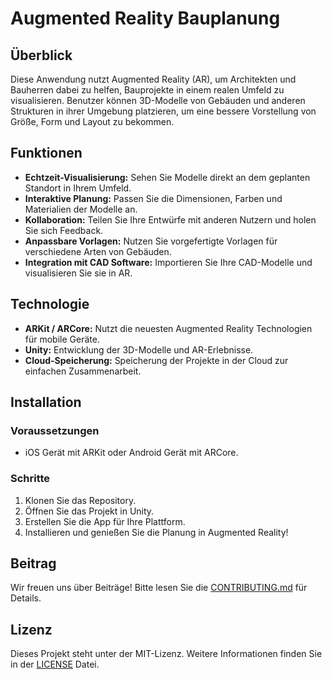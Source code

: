 # Augmented Reality Bauplanung

## Überblick
Diese Anwendung nutzt Augmented Reality (AR), um Architekten und Bauherren dabei zu helfen, Bauprojekte in einem realen Umfeld zu visualisieren. Benutzer können 3D-Modelle von Gebäuden und anderen Strukturen in ihrer Umgebung platzieren, um eine bessere Vorstellung von Größe, Form und Layout zu bekommen.

## Funktionen
- **Echtzeit-Visualisierung:** Sehen Sie Modelle direkt an dem geplanten Standort in Ihrem Umfeld.
- **Interaktive Planung:** Passen Sie die Dimensionen, Farben und Materialien der Modelle an.
- **Kollaboration:** Teilen Sie Ihre Entwürfe mit anderen Nutzern und holen Sie sich Feedback.
- **Anpassbare Vorlagen:** Nutzen Sie vorgefertigte Vorlagen für verschiedene Arten von Gebäuden.
- **Integration mit CAD Software:** Importieren Sie Ihre CAD-Modelle und visualisieren Sie sie in AR.

## Technologie
- **ARKit / ARCore:** Nutzt die neuesten Augmented Reality Technologien für mobile Geräte.
- **Unity:** Entwicklung der 3D-Modelle und AR-Erlebnisse.
- **Cloud-Speicherung:** Speicherung der Projekte in der Cloud zur einfachen Zusammenarbeit.

## Installation
### Voraussetzungen
- iOS Gerät mit ARKit oder Android Gerät mit ARCore.

### Schritte
1. Klonen Sie das Repository.
2. Öffnen Sie das Projekt in Unity.
3. Erstellen Sie die App für Ihre Plattform.
4. Installieren und genießen Sie die Planung in Augmented Reality!

## Beitrag
Wir freuen uns über Beiträge! Bitte lesen Sie die [CONTRIBUTING.md](./CONTRIBUTING.md) für Details.

## Lizenz
Dieses Projekt steht unter der MIT-Lizenz. Weitere Informationen finden Sie in der [LICENSE](./LICENSE) Datei.
